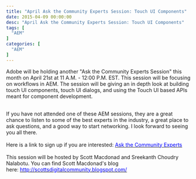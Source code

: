 ```yaml
---
title: "April Ask the Community Experts Session: Touch UI Components"
date: 2015-04-09 00:00:00
desc: "April Ask the Community Experts Session: Touch UI Components"
tags: [
  "AEM"
]
categories: [
  "AEM"
]
---
```


Adobe will be holding another "Ask the Community Experts Session" this month on April 21st at 11 A.M. - 12:00 P.M. EST. This session will be focusing on workflows in AEM. The session will be giving an in depth look at building touch UI components, touch UI dialogs, and using the Touch UI based APIs meant for component development.<br />
<div>
<br /></div>
<div>
If you have not attended one of these AEM sessions, they are a great chance to listen to some of the best experts in the industry, a great place to ask questions, and a good way to start networking. I look forward to seeing you all there.</div>
<div>
<br /></div>
<div>
Here is a link to sign up if you are interested:&nbsp;<a href="https://communities.adobe.com/content/usergenerated/content/cush/en/communities/aem_technologistsdevelopersarchitects/events/_jcr_content/par/calendar/ask_the_community_ex_5.form.html/content/cush/en/communities/aem_technologistsdevelopersarchitects/events/upcoming-event-detail" target="_blank"><span style="color: blue;">Ask the Community Experts</span></a><br />
<br />
This session will be hosted by Scott Macdonad and Sreekanth Choudry Nalabotu. You can find Scott Macdonad's blog here:&nbsp;<a href="http://scottsdigitalcommunity.blogspot.com/" target="_blank"><span style="color: blue;">http://scottsdigitalcommunity.blogspot.com/</span></a></div>

